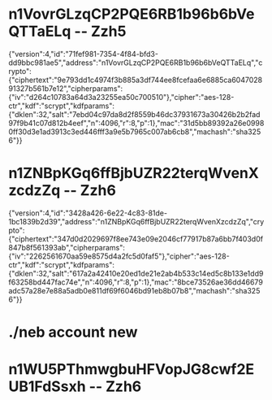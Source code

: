 # n1VovrGLzqCP2PQE6RB1b96b6bVeQTTaELq -- Zzh5
{"version":4,"id":"71fef981-7354-4f84-bfd3-dd9bbc981ae5","address":"n1VovrGLzqCP2PQE6RB1b96b6bVeQTTaELq","crypto":{"ciphertext":"9e793dd1c4974f3b885a3df744ee8fcefaa6e6885ca604702891327b561b7e12","cipherparams":{"iv":"d264c10783a64d3a23255ea50c700510"},"cipher":"aes-128-ctr","kdf":"scrypt","kdfparams":{"dklen":32,"salt":"7ebd04c97da8d2f8559b46dc37931673a30426b2b2fad97f9b41c07d812b4eef","n":4096,"r":8,"p":1},"mac":"31d5bb89392a26e09980ff30d3e1ad3913c3ed446fff3a9e5b7965c007ab6cb8","machash":"sha3256"}}


# n1ZNBpKGq6ffBjbUZR22terqWvenXzcdzZq -- Zzh6
{"version":4,"id":"3428a426-6e22-4c83-81de-1bc1839b2d39","address":"n1ZNBpKGq6ffBjbUZR22terqWvenXzcdzZq","crypto":{"ciphertext":"347d0d2029697f8ee743e09e2046cf77917b87a6bb7f403d0f847b8f561393ab","cipherparams":{"iv":"2262561670aa59e8575d4a2fc5d0faf5"},"cipher":"aes-128-ctr","kdf":"scrypt","kdfparams":{"dklen":32,"salt":"617a2a42410e20ed1de21e2ab4b533c14ed5c8b133e1dd9f63258bd447fac74e","n":4096,"r":8,"p":1},"mac":"8bce73526ae36dd46679adc57a28e7e88a5adb0e811df69f6046bd91eb8b07b8","machash":"sha3256"}}


# ./neb account new
# n1WU5PThmwgbuHFVopJG8cwf2EUB1FdSsxh -- Zzh6